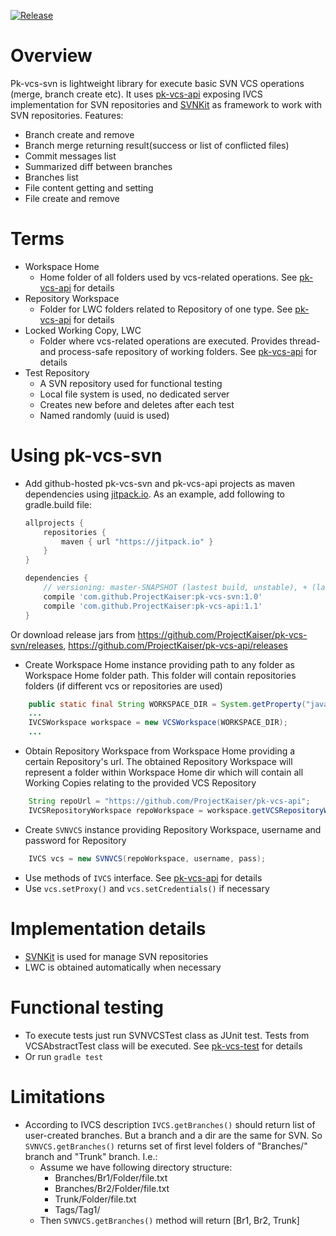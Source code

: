 [![Release](https://jitpack.io/v/ProjectKaiser/pk-vcs-svn.svg)](https://jitpack.io/#ProjectKaiser/pk-vcs-svn)	

# Overview
Pk-vcs-svn is lightweight library for execute basic SVN VCS operations (merge, branch create etc). It uses [pk-vcs-api](https://github.com/ProjectKaiser/pk-vcs-api) exposing IVCS implementation for SVN repositories and [SVNKit](https://svnkit.com/) as framework to work with SVN repositories.
Features:
- Branch create and remove
- Branch merge returning result(success or list of conflicted files)
- Commit messages list
- Summarized diff between branches
- Branches list
- File content getting and setting
- File create and remove

# Terms
- Workspace Home
  - Home folder of all folders used by vcs-related operations. See [pk-vcs-api](https://github.com/ProjectKaiser/pk-vcs-api) for details
- Repository Workspace
  - Folder for LWC folders related to Repository of one type. See [pk-vcs-api](https://github.com/ProjectKaiser/pk-vcs-api) for details
- Locked Working Copy, LWC
  - Folder where vcs-related operations are executed. Provides thread- and process-safe repository of working folders. See [pk-vcs-api](https://github.com/ProjectKaiser/pk-vcs-api) for details
- Test Repository
  - A SVN repository used for functional testing
  - Local file system is used, no dedicated server
  - Creates new before and deletes after each test
  - Named randomly (uuid is used) 

# Using pk-vcs-svn
- Add github-hosted pk-vcs-svn and pk-vcs-api projects as maven dependencies using [jitpack.io](https://jitpack.io/). As an example, add following to gradle.build file:
	```gradle
	allprojects {
		repositories {
			maven { url "https://jitpack.io" }
		}
	}
	
	dependencies {
		// versioning: master-SNAPSHOT (lastest build, unstable), + (lastest release, stable) or certain version (e.g. 1.1)
		compile 'com.github.ProjectKaiser:pk-vcs-svn:1.0'
		compile 'com.github.ProjectKaiser:pk-vcs-api:1.1'
	}
	```
Or download release jars from https://github.com/ProjectKaiser/pk-vcs-svn/releases, https://github.com/ProjectKaiser/pk-vcs-api/releases
- Create Workspace Home instance providing path to any folder as Workspace Home folder path. This folder will contain repositories folders (if different vcs or repositories are used)
```java
	public static final String WORKSPACE_DIR = System.getProperty("java.io.tmpdir") + "git-workspaces";
	...
	IVCSWorkspace workspace = new VCSWorkspace(WORKSPACE_DIR);
	...
```
- Obtain Repository Workspace from Workspace Home providing a certain Repository's url. The obtained Repository Workspace will represent a folder within Workspace Home dir which will contain all Working Copies relating to the provided VCS Repository  
```java
	String repoUrl = "https://github.com/ProjectKaiser/pk-vcs-api";
	IVCSRepositoryWorkspace repoWorkspace = workspace.getVCSRepositoryWorkspace(repoUrl);
```
- Create `SVNVCS` instance providing Repository Workspace, username and password for Repository
```java
	IVCS vcs = new SVNVCS(repoWorkspace, username, pass);
```
- Use methods of `IVCS` interface. See [pk-vcs-api](https://github.com/ProjectKaiser/pk-vcs-api) for details
- Use `vcs.setProxy()` and `vcs.setCredentials()` if necessary

# Implementation details
- [SVNKit](https://svnkit.com/) is used for manage SVN repositories
- LWC is obtained automatically when necessary

# Functional testing
- To execute tests just run SVNVCSTest class as JUnit test. Tests from VCSAbstractTest class will be executed. See  [pk-vcs-test](https://github.com/ProjectKaiser/pk-vcs-test) for details
- Or run `gradle test`

# Limitations
- According to IVCS description `IVCS.getBranches()` should return list of user-created branches. But a branch and a dir are the same for SVN. So `SVNVCS.getBranches()` returns set of first level folders of "Branches/" branch and "Trunk" branch. I.e.:
	- Assume we have following directory structure:
		- Branches/Br1/Folder/file.txt
		- Branches/Br2/Folder/file.txt
		- Trunk/Folder/file.txt
		- Tags/Tag1/
	- Then `SVNVCS.getBranches()` method will return [Br1, Br2, Trunk]
